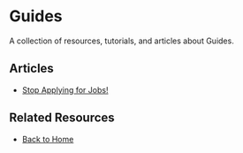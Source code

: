 # Guides

A collection of resources, tutorials, and articles about Guides.

## Articles

- [Stop Applying for Jobs!](https://www.kdnuggets.com/stop-applying-for-jobs)

## Related Resources
- [Back to Home](/)
